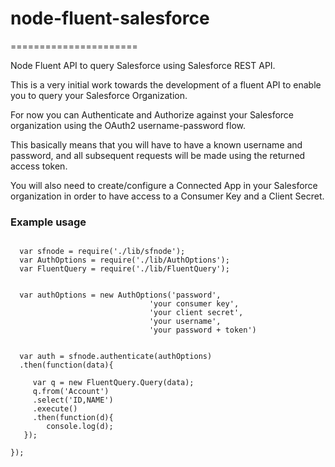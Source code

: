 <H1>node-fluent-salesforce</H1>
======================

Node Fluent API to query Salesforce using Salesforce REST API.

This is a very initial work towards the development of a fluent API to enable you to query your Salesforce Organization.

For now you can Authenticate and Authorize against your Salesforce organization using the OAuth2 username-password flow.

This basically means that you will have to have a known username and password, and all subsequent requests will be made
using the returned access token.

You will also need to create/configure a Connected App in your Salesforce organization in order to have access to a
Consumer Key and a Client Secret.

<H3>Example usage</H3>

<pre>
<code>
  var sfnode = require('./lib/sfnode');
  var AuthOptions = require('./lib/AuthOptions');
  var FluentQuery = require('./lib/FluentQuery');


  var authOptions = new AuthOptions('password',
                               'your consumer key',
                               'your client secret',
                               'your username',
                               'your password + token')


  var auth = sfnode.authenticate(authOptions)
  .then(function(data){

     var q = new FluentQuery.Query(data);
     q.from('Account')
     .select('ID,NAME')
     .execute()
     .then(function(d){
        console.log(d);
   });

});

</code>
</pre>

